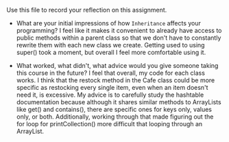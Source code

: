 Use this file to record your reflection on this assignment.

- What are your initial impressions of how `Inheritance` affects your programming?
I feel like it makes it convenient to already have access to public methods within a parent class so that we don't have to constantly rewrite them with each new class we create. Getting used to using super() took a moment, but overall I feel more comfortable using it. 

- What worked, what didn't, what advice would you give someone taking this course in the future?
I feel that overall, my code for each class works. I think that the restock method in the Cafe class could be more specific as restocking every single item, even when an item doesn't need it, is excessive. My advice is to carefully study the hashtable documentation because although it shares similar methods to ArrayLists like get() and contains(), there are specific ones for keys only, values only, or both. Additionally, working through that made figuring out the for loop for printCollection() more difficult that looping through an ArrayList.
